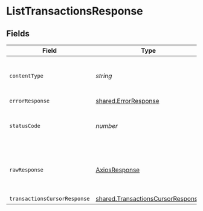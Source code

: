 # ListTransactionsResponse


## Fields

| Field                                                                                         | Type                                                                                          | Required                                                                                      | Description                                                                                   |
| --------------------------------------------------------------------------------------------- | --------------------------------------------------------------------------------------------- | --------------------------------------------------------------------------------------------- | --------------------------------------------------------------------------------------------- |
| `contentType`                                                                                 | *string*                                                                                      | :heavy_check_mark:                                                                            | HTTP response content type for this operation                                                 |
| `errorResponse`                                                                               | [shared.ErrorResponse](../../../sdk/models/shared/errorresponse.md)                           | :heavy_minus_sign:                                                                            | Error                                                                                         |
| `statusCode`                                                                                  | *number*                                                                                      | :heavy_check_mark:                                                                            | HTTP response status code for this operation                                                  |
| `rawResponse`                                                                                 | [AxiosResponse](https://axios-http.com/docs/res_schema)                                       | :heavy_minus_sign:                                                                            | Raw HTTP response; suitable for custom response parsing                                       |
| `transactionsCursorResponse`                                                                  | [shared.TransactionsCursorResponse](../../../sdk/models/shared/transactionscursorresponse.md) | :heavy_minus_sign:                                                                            | OK                                                                                            |